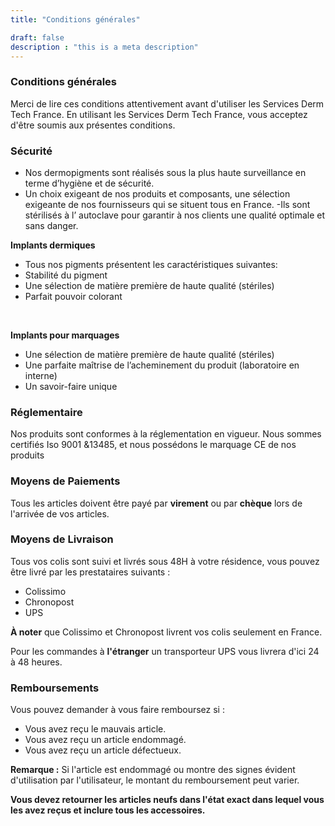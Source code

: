 ```yaml
---
title: "Conditions générales"

draft: false
description : "this is a meta description"
---
```


### **Conditions générales**

Merci de lire ces conditions attentivement avant d'utiliser les Services Derm Tech France. En utilisant les Services Derm Tech France, vous acceptez d'être soumis aux présentes conditions.

### **Sécurité**

- Nos dermopigments sont réalisés sous la plus haute surveillance en terme d’hygiène et de sécurité.
- Un choix exigeant de nos produits et composants, une sélection exigeante de nos fournisseurs qui se situent tous en France.
 -Ils sont stérilisés à l’ autoclave pour garantir à nos clients une qualité  optimale et sans danger.

**Implants dermiques**
- Tous nos pigments présentent les caractéristiques suivantes:
- Stabilité du pigment
- Une sélection de matière première de haute qualité (stériles)
- Parfait pouvoir colorant
<br>

**Implants pour marquages**   
- Une sélection de matière première de haute qualité (stériles)
- Une parfaite maîtrise de l’acheminement du produit (laboratoire en interne)
- Un savoir-faire unique


### **Réglementaire**

Nos produits sont conformes à la réglementation en vigueur.
Nous sommes certifiés Iso 9001 &13485, et nous possédons le marquage CE de nos produits


### **Moyens de Paiements**

Tous les articles doivent être payé par **virement** ou par **chèque** lors de l'arrivée de vos articles.

### **Moyens de Livraison**

Tous vos colis sont suivi et livrés sous 48H à votre résidence, vous pouvez être livré par les prestataires suivants :

- Colissimo
- Chronopost
- UPS

**À noter** que Colissimo et Chronopost livrent vos colis seulement en France.

Pour les commandes à **l'étranger** un transporteur UPS vous livrera d'ici 24 à 48 heures.

### **Remboursements**

Vous pouvez demander à vous faire remboursez si :

- Vous avez reçu le mauvais article.
- Vous avez reçu un article endommagé.
- Vous avez reçu un article défectueux.

**Remarque :** Si l'article est endommagé ou montre des signes évident d'utilisation par l'utilisateur, le montant du remboursement peut varier.

__Vous devez retourner les articles neufs dans l'état exact dans lequel vous les avez reçus et inclure tous les accessoires.__

